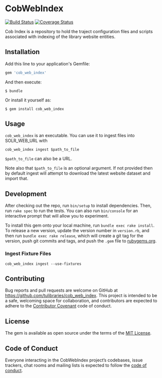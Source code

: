 # CobWebIndex
[![Build Status](https://travis-ci.org/tulibraries/cob_web_index.svg?branch=master)](https://travis-ci.org/tulibraries/cob_web_index)
[![Coverage Status](https://coveralls.io/repos/github/tulibraries/cob_web_index/badge.svg?branch=master)](https://coveralls.io/github/tulibraries/cob_web_index?branch=master)

Cob Index is a repository to hold the traject configuration files and scripts associated with indexing of the library website entities.

## Installation

Add this line to your application's Gemfile:

```ruby
gem 'cob_web_index'
```

And then execute:

    $ bundle

Or install it yourself as:

    $ gem install cob_web_index

## Usage

`cob_web_index` is an executable.  You can use it to ingest files into SOLR_WEB_URL with

```
cob_web_index ingest $path_to_file
```

`$path_to_file` can also be a URL.

Note also that `$path_to_file` is an optional argument. If not provided then by default ingest will attempt to download the latest website dataset and import that.


## Development

After checking out the repo, run `bin/setup` to install dependencies. Then, run `rake spec` to run the tests. You can also run `bin/console` for an interactive prompt that will allow you to experiment.

To install this gem onto your local machine, run `bundle exec rake install`. To release a new version, update the version number in `version.rb`, and then run `bundle exec rake release`, which will create a git tag for the version, push git commits and tags, and push the `.gem` file to [rubygems.org](https://rubygems.org).

### Ingest Fixture Files
`cob_web_index ingest --use-fixtures`

## Contributing

Bug reports and pull requests are welcome on GitHub at https://github.com/tulibraries/cob_web_index. This project is intended to be a safe, welcoming space for collaboration, and contributors are expected to adhere to the [Contributor Covenant](http://contributor-covenant.org) code of conduct.

## License

The gem is available as open source under the terms of the [MIT License](https://opensource.org/licenses/MIT).

## Code of Conduct

Everyone interacting in the CobWebIndex project’s codebases, issue trackers, chat rooms and mailing lists is expected to follow the [code of conduct](https://github.com/tulibraries/cob_web_index/blob/master/CODE_OF_CONDUCT.md).
